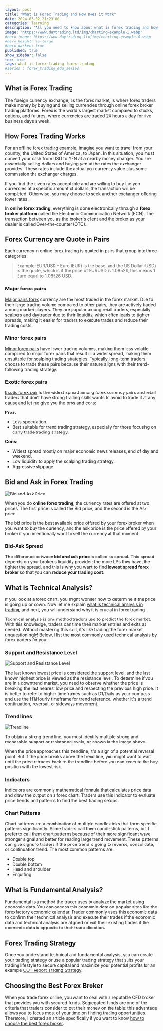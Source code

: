 ```yaml
---
layout: post
title: "What is Forex Trading and How Does it Work"
date: 2024-03-02 21:23:00
categories: learning
description: "All you need to know about what is forex trading and how it works from beginners perspectives"
image: 'https://www.daytrading.ltd/img/charting-example-1.webp'
#hero_image: https://www.daytrading.ltd/img/charting-example-0.webp
#hero_height: is-large
#hero_darken: true
published: true
show_sidebar: false
toc: true
tags: what-is-forex-trading forex-trading
#series : forex_trading_edu_series
---
```


## What is Forex Trading
The foreign currency exchange,  as the forex market, is where forex traders make money by buying and selling currencies through online forex broker trading platforms. Forex is the world's largest market compared to stocks, options, and futures, where currencies are traded 24 hours a day for five business days a week.

## How Forex Trading Works
For an offline forex trading example, imagine you want to travel from your country, the United States of America, to Japan. In this situation, you must convert your cash from USD to YEN at a nearby money changer. You are essentially selling dollars and buying yen at the rates the exchanger provides. These rates include the actual yen currency value plus some commission the exchanger charges.

If you find the given rates acceptable and are willing to buy the yen currencies at a specific amount of dollars, the transaction will be completed. Otherwise, you may choose to seek another exchanger offering lower rates.

In <strong>online forex trading</strong>, everything is done electronically through a <strong>forex broker platform</strong> called the Electronic Communication Network (ECN). The transaction between you as the broker's client and the broker as your dealer is called Over-the-counter (OTC).

## Forex Currency are Quote in Pairs
Each currency in online forex trading is quoted in pairs that group into three categories:

> Example: EUR/USD – Euro (EUR) is the base, and the US Dollar (USD) is the quote, which is if the price of EURUSD is 1.08526, this means 1 Euro equal to 1.08526 USD.

### Major forex pairs

<a href="https://www.daytrading.ltd/learning/major-currency-pairs-in-forex-trading">Major pairs forex</a> currency are the most traded in the forex market. Due to their large trading volume compared to other pairs, they are actively traded among market players. They are popular among retail traders, especially scalpers and daytrader due to their liquidity, which often leads to tighter spreads, making it easier for traders to execute trades and reduce their trading costs.

### Minor forex pairs

<a href="https://www.daytrading.ltd/learning/minor-currency-pairs-in-forex-trading">Minor forex pairs</a> have lower trading volumes, making them less volatile compared to major forex pairs that result in a wider spread, making them unsuitable for scalping trading strategies. Typically, long-term traders choose to trade these pairs because their nature aligns with their trend-following trading strategy.

### Exotic forex pairs

<a href="https://www.daytrading.ltd/learning/exotic-currency-pairs-in-forex-trading">Exotic forex pair</a> is the widest spread among forex currency pairs and retail traders that don't have strong trading skills wants to avoid to trade it at any cause and let me give you the pros and cons:

   <strong>Pros:</strong>
   * Less speculation.
   * Best suitable for trend trading strategy, especially for those focusing on carry trade trading strategy.

   <strong>Cons:</strong>
   * Widest spread mostly on major economic news releases, end of day and weekend.
   * Low liquidity to apply the scalping trading strategy.
   * Aggressive slippage.

## Bid and Ask in Forex Trading

<img src="https://www.daytrading.ltd/img/bid-and-ask-price.jpg" alt="Bid and Ask Price">

When you do <strong>online forex trading</strong>, the currency rates are offered at two prices. The first price is called the Bid price, and the second is the Ask price.

The bid price is the best available price offered by your forex broker when you want to buy the currency, and the ask price is the price offered by your broker if you intentionally want to sell the currency at that moment. 

### Bid-Ask Spread

The difference between <strong>bid and ask price</strong> is called as spread. This spread depends on your broker's liquidity provider; the more LPs they have, the tighter the spread, and this is why you want to find <strong>lowest spread forex broker</strong> so that you can <strong>reduce your trading cost</strong>.

## What is Technical Analysis?

If you look at a forex chart, you might wonder how to determine if the price is going up or down. Now let me explain <a href="https://www.daytrading.ltd/learning/technical-analysis-in-forex-trading">what is technical analysis in trading</a>, and next, you will understand why it is crucial in forex trading!

Technical analysis is one method traders use to predict the forex market. With this knowledge, traders can time their market entries and exits as needed. Without mastering this skill, it's like trading the forex market unquestioningly! Below, I list the most commonly used technical analysis by forex traders for you:

### Support and Resistance Level

<img src="https://www.daytrading.ltd/img/support-and-resistance-level.jpg" alt="Support and Resistance Level">

The last known lowest price is considered the support level, and the last known highest price is viewed as the resistance level. To determine if you are in a downtrend market, you need to observe whether the price is breaking the last nearest low price and respecting the previous high price. It is better to refer to higher timeframes such as D1/Daily as your compass and use the H1/Hourly timeframe for trend reference, whether it's a trend continuation, reversal, or sideways movement.

### Trend lines

<img src="https://www.daytrading.ltd/img/trendline.jpg" alt="Trendline">

To obtain a strong trend line, you must identify multiple strong and reasonable support or resistance levels, as shown in the image above.

When the price approaches this trendline, it's a sign of a potential reversal point. But if the price breaks above the trend line, you might want to wait until the price retraces back to the trendline before you can execute the buy position with the lowest risk.

### Indicators

Indicators are commonly mathematical formula that calculates price data and draw the output on a forex chart. Traders use this indicator to evaluate price trends and patterns to find the best trading setups.

### Chart Patterns
Chart patterns are a combination of multiple candlesticks that form specific patterns significantly. Some traders call them candlestick patterns, but I prefer to call them chart patterns because of their more significant wave stronger signal and better for reading large trend movement. These patterns can give signs to traders if the price trend is going to reverse, consolidate, or continuation trend. The most common patterns are:

  * Double top
  * Double bottom
  * Head and shoulder
  * Engulfing

## What is Fundamental Analysis?
Fundamental is a method the trader uses to analyze the market using economic data. You can access this economic data on popular sites like the forexfactory economic calendar. Trader commonly uses this economic data to confirm their technical analysis and execute their trades if the economic data and technical analysis are aligned or exit their existing trades if the economic data is opposite to their trade direction.

## Forex Trading Strategy
Once you understand technical and fundamental analysis, you can create your trading strategy or use a popular trading strategy that suits your trading lifestyle to secure capital and maximize your potential profits for an example <a href="https://www.daytrading.ltd/learning/commitments-of-traders">COT Report Trading Strategy</a>.

## Choosing the Best Forex Broker
When you trade forex online, you want to deal with a reputable CFD broker that provides you with secured funds. Segregated funds are one of the criteria that traders consider to put their money on the table; this advantage allows you to focus most of your time on finding trading opportunities. Therefore, I created an article specifically if you want to know <a href="https://www.daytrading.ltd/learning/choosing-best-forex-broker">how to choose the best forex broker</a>.

<script type="application/ld+json">
{
  "@context": "https://schema.org",
  "@type": "FAQPage",
  "mainEntity": [
    {
      "@type": "Question",
      "name": "What is Forex Trading?",
      "acceptedAnswer": {
        "@type": "Answer",
        "text": "Forex trading is where traders buy and sell currencies online."
      }
    },
    {
      "@type": "Question",
      "name": "How does the Forex Market Work?",
      "acceptedAnswer": {
        "@type": "Answer",
        "text": "The Forex market operates 24/5, with no central exchange. Participants include banks, institutions, and retail traders. Bid and ask prices, spreads, and leverage are key components influencing trading dynamics."
      }
    },
    {
      "@type": "Question",
      "name": "What is Fundamental Analysis in Forex?",
      "acceptedAnswer": {
        "@type": "Answer",
        "text": "Fundamental analysis involves evaluating economic indicators, interest rates, and geopolitical events to understand currency values. It provides insights into the broader economic context influencing the Forex market."
      }
    },
    {
      "@type": "Question",
      "name": "How Does Technical Analysis Work in Forex?",
      "acceptedAnswer": {
        "@type": "Answer",
        "text": "Technical analysis utilizes charts, patterns, and indicators to predict future price movements based on historical data. It helps traders identify trends, entry/exit points, and potential reversals."
      }
    },
    {
      "@type": "Question",
      "name": "Why is Risk Management Important in Forex Trading?",
      "acceptedAnswer": {
        "@type": "Answer",
        "text": "Risk management is crucial to preserve capital and sustain profitability. It involves position sizing, setting stop-loss orders, and maintaining a favorable risk-reward ratio to minimize potential losses."
      }
    },
    {
      "@type": "Question",
      "name": "How to Choose a Forex Broker?",
      "acceptedAnswer": {
        "@type": "Answer",
        "text": "Select a reputable broker with regulatory compliance, user-friendly trading platforms, diverse account options, and transparent transaction costs. Consider factors like leverage and ensure the broker aligns with your trading goals."
      }
    },
    {
      "@type": "Question",
      "name": "What is the Importance of Developing a Forex Trading Strategy?",
      "acceptedAnswer": {
        "@type": "Answer",
        "text": "A trading strategy provides a framework for decision-making, incorporating fundamental and technical analyses. It defines goals and risk management principles and ensures consistency in trading approaches."
      }
    },
    {
      "@type": "Question",
      "name": "Why is Emotional Discipline Crucial in Forex Trading?",
      "accepted answer": {
        "@type": "Answer",
        "text": "Emotional discipline is essential to navigate the psychological challenges of trading. It involves managing fear and greed, maintaining patience, and adhering to a disciplined approach for consistent success."
      }
    }
  ]
}
</script>